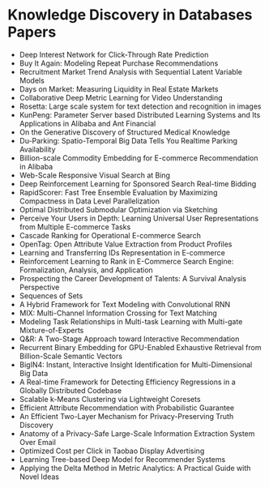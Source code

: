# Knowledge Discovery in Databases Papers

<ul>

                             

 <li><a target="_blank" href="https://github.com/manjunath5496/Knowledge-Discovery-in-Databases-Papers/blob/master/kdd(1).pdf" style="text-decoration:none;">Deep Interest Network for Click-Through Rate Prediction</a></li>

 <li><a target="_blank" href="https://github.com/manjunath5496/Knowledge-Discovery-in-Databases-Papers/blob/master/kdd(2).pdf" style="text-decoration:none;">Buy It Again: Modeling Repeat Purchase Recommendations</a></li>

<li><a target="_blank" href="https://github.com/manjunath5496/Knowledge-Discovery-in-Databases-Papers/blob/master/kdd(3).pdf" style="text-decoration:none;">Recruitment Market Trend Analysis with Sequential Latent Variable Models</a></li>
 <li><a target="_blank" href="https://github.com/manjunath5496/Knowledge-Discovery-in-Databases-Papers/blob/master/kdd(4).pdf" style="text-decoration:none;">Days on Market: Measuring Liquidity in Real Estate Markets</a></li>                              
<li><a target="_blank" href="https://github.com/manjunath5496/Knowledge-Discovery-in-Databases-Papers/blob/master/kdd(5).pdf" style="text-decoration:none;">Collaborative Deep Metric Learning for Video Understanding</a></li>
<li><a target="_blank" href="https://github.com/manjunath5496/Knowledge-Discovery-in-Databases-Papers/blob/master/kdd(6).pdf" style="text-decoration:none;">Rosetta: Large scale system for text detection and recognition in images</a></li>
 <li><a target="_blank" href="https://github.com/manjunath5496/Knowledge-Discovery-in-Databases-Papers/blob/master/kdd(7).pdf" style="text-decoration:none;">KunPeng: Parameter Server based Distributed Learning Systems and Its Applications in Alibaba and Ant Financial</a></li>

 <li><a target="_blank" href="https://github.com/manjunath5496/Knowledge-Discovery-in-Databases-Papers/blob/master/kdd(8).pdf" style="text-decoration:none;"> On the Generative Discovery of Structured Medical Knowledge</a></li>
   <li><a target="_blank" href="https://github.com/manjunath5496/Knowledge-Discovery-in-Databases-Papers/blob/master/kdd(9).pdf" style="text-decoration:none;">Du-Parking: Spatio-Temporal Big Data Tells You Realtime Parking Availability</a></li>
  
   
 <li><a target="_blank" href="https://github.com/manjunath5496/Knowledge-Discovery-in-Databases-Papers/blob/master/kdd(10).pdf" style="text-decoration:none;">Billion-scale Commodity Embedding for E-commerce Recommendation in Alibaba </a></li>                              
<li><a target="_blank" href="https://github.com/manjunath5496/Knowledge-Discovery-in-Databases-Papers/blob/master/kdd(11).pdf" style="text-decoration:none;">Web-Scale Responsive Visual Search at Bing</a></li>
<li><a target="_blank" href="https://github.com/manjunath5496/Knowledge-Discovery-in-Databases-Papers/blob/master/kdd(12).pdf" style="text-decoration:none;">Deep Reinforcement Learning for Sponsored Search Real-time Bidding</a></li>
<li><a target="_blank" href="https://github.com/manjunath5496/Knowledge-Discovery-in-Databases-Papers/blob/master/kdd(13).pdf" style="text-decoration:none;">RapidScorer: Fast Tree Ensemble Evaluation by Maximizing Compactness in Data Level Parallelization</a></li>

<li><a target="_blank" href="https://github.com/manjunath5496/Knowledge-Discovery-in-Databases-Papers/blob/master/kdd(14).pdf" style="text-decoration:none;">Optimal Distributed Submodular Optimization via Sketching</a></li>
                              
<li><a target="_blank" href="https://github.com/manjunath5496/Knowledge-Discovery-in-Databases-Papers/blob/master/kdd(15).pdf" style="text-decoration:none;">Perceive Your Users in Depth: Learning Universal User Representations from Multiple E-commerce Tasks</a></li>

<li><a target="_blank" href="https://github.com/manjunath5496/Knowledge-Discovery-in-Databases-Papers/blob/master/kdd(16).pdf" style="text-decoration:none;">Cascade Ranking for Operational E-commerce Search</a></li>

  <li><a target="_blank" href="https://github.com/manjunath5496/Knowledge-Discovery-in-Databases-Papers/blob/master/kdd(17).pdf" style="text-decoration:none;">OpenTag: Open Attribute Value Extraction from Product Profiles</a></li>   
  
<li><a target="_blank" href="https://github.com/manjunath5496/Knowledge-Discovery-in-Databases-Papers/blob/master/kdd(18).pdf" style="text-decoration:none;">Learning and Transferring IDs Representation in E-commerce</a></li> 

  
<li><a target="_blank" href="https://github.com/manjunath5496/Knowledge-Discovery-in-Databases-Papers/blob/master/kdd(19).pdf" style="text-decoration:none;">Reinforcement Learning to Rank in E-Commerce Search Engine: Formalization, Analysis, and Application</a></li> 

<li><a target="_blank" href="https://github.com/manjunath5496/Knowledge-Discovery-in-Databases-Papers/blob/master/kdd(20).pdf" style="text-decoration:none;">Prospecting the Career Development of Talents: A Survival Analysis Perspective</a></li>

<li><a target="_blank" href="https://github.com/manjunath5496/Knowledge-Discovery-in-Databases-Papers/blob/master/kdd(21).pdf" style="text-decoration:none;">Sequences of Sets</a></li>
<li><a target="_blank" href="https://github.com/manjunath5496/Knowledge-Discovery-in-Databases-Papers/blob/master/kdd(22).pdf" style="text-decoration:none;">A Hybrid Framework for Text Modeling with Convolutional RNN</a></li> 
 <li><a target="_blank" href="https://github.com/manjunath5496/Knowledge-Discovery-in-Databases-Papers/blob/master/kdd(23).pdf" style="text-decoration:none;">MIX: Multi-Channel Information Crossing for Text Matching</a></li> 
 

   <li><a target="_blank" href="https://github.com/manjunath5496/Knowledge-Discovery-in-Databases-Papers/blob/master/kdd(24).pdf" style="text-decoration:none;">Modeling Task Relationships in Multi-task Learning with Multi-gate Mixture-of-Experts</a></li>
 
   <li><a target="_blank" href="https://github.com/manjunath5496/Knowledge-Discovery-in-Databases-Papers/blob/master/kdd(25).pdf" style="text-decoration:none;">Q&R: A Two-Stage Approach toward Interactive Recommendation</a></li>                              
 <li><a target="_blank" href="https://github.com/manjunath5496/Knowledge-Discovery-in-Databases-Papers/blob/master/kdd(26).pdf" style="text-decoration:none;">Recurrent Binary Embedding for GPU-Enabled Exhaustive Retrieval from Billion-Scale Semantic Vectors</a></li>
 <li><a target="_blank" href="https://github.com/manjunath5496/Knowledge-Discovery-in-Databases-Papers/blob/master/kdd(27).pdf" style="text-decoration:none;">BigIN4: Instant, Interactive Insight Identification for Multi-Dimensional Big Data</a></li>
   
 
   <li><a target="_blank" href="https://github.com/manjunath5496/Knowledge-Discovery-in-Databases-Papers/blob/master/kdd(28).pdf" style="text-decoration:none;">A Real-time Framework for Detecting Efficiency Regressions in a Globally Distributed Codebase</a></li>
 
   <li><a target="_blank" href="https://github.com/manjunath5496/Knowledge-Discovery-in-Databases-Papers/blob/master/kdd(29).pdf" style="text-decoration:none;">Scalable k-Means Clustering via Lightweight Coresets </a></li>                              

  <li><a target="_blank" href="https://github.com/manjunath5496/Knowledge-Discovery-in-Databases-Papers/blob/master/kdd(30).pdf" style="text-decoration:none;">Efficient Attribute Recommendation with Probabilistic Guarantee</a></li>
 
   <li><a target="_blank" href="https://github.com/manjunath5496/Knowledge-Discovery-in-Databases-Papers/blob/master/kdd(31).pdf" style="text-decoration:none;">An Efficient Two-Layer Mechanism for Privacy-Preserving Truth Discovery</a></li> 
    <li><a target="_blank" href="https://github.com/manjunath5496/Knowledge-Discovery-in-Databases-Papers/blob/master/kdd(32).pdf" style="text-decoration:none;">Anatomy of a Privacy-Safe Large-Scale Information Extraction System Over Email</a></li> 

   <li><a target="_blank" href="https://github.com/manjunath5496/Knowledge-Discovery-in-Databases-Papers/blob/master/kdd(33).pdf" style="text-decoration:none;">Optimized Cost per Click in Taobao Display Advertising</a></li>                              

  <li><a target="_blank" href="https://github.com/manjunath5496/Knowledge-Discovery-in-Databases-Papers/blob/master/kdd(34).pdf" style="text-decoration:none;">Learning Tree-based Deep Model for Recommender Systems</a></li> 
 
  <li><a target="_blank" href="https://github.com/manjunath5496/Knowledge-Discovery-in-Databases-Papers/blob/master/kdd(35).pdf" style="text-decoration:none;">Applying the Delta Method in Metric Analytics: A Practical Guide with Novel Ideas</a></li> 

  </ul>
